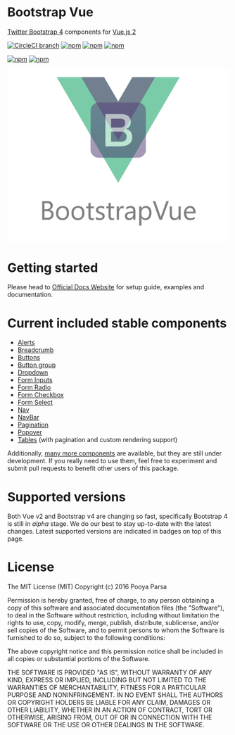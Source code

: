 # Bootstrap Vue
[Twitter Bootstrap 4](https://v4-alpha.getbootstrap.com/) components for [Vue.js 2](https://vuejs.org/)

[![CircleCI branch](https://img.shields.io/circleci/project/github/bootstrap-vue/bootstrap-vue/master.svg?style=flat-square)](https://circleci.com/projects/gh/bootstrap-vue)
[![npm](https://img.shields.io/npm/dt/bootstrap-vue.svg?style=flat-square)](https://www.npmjs.com/package/bootstrap-vue)
[![npm](https://img.shields.io/npm/v/bootstrap-vue.svg?style=flat-square)](https://www.npmjs.com/package/bootstrap-vue)
[![npm](https://img.shields.io/npm/l/bootstrap-vue.svg?style=flat-square)](https://www.npmjs.com/package/bootstrap-vue)

[![npm](https://img.shields.io/badge/bootstrap-4.0.0--alpha.6-800080.svg?style=flat-square)](https://www.npmjs.com/package/bootstrap-vue)
[![npm](https://img.shields.io/badge/vue.js-2.1.10-green.svg?style=flat-swuare)](https://www.npmjs.com/package/bootstrap-vue)

<p align="center"><img src="https://github.com/bootstrap-vue/bootstrap-vue/raw/master/banner.png"></p>

# Getting started
Please head to [Official Docs Website](https://bootstrap-vue.github.io) for setup guide, examples and documentation.

# Current included stable components

- [Alerts](https://bootstrap-vue.github.io/docs/components/alerts)
- [Breadcrumb](https://bootstrap-vue.github.io/docs/components/breadcrumb)
- [Buttons](https://bootstrap-vue.github.io/docs/components/buttons)
- [Button group](https://bootstrap-vue.github.io/docs/components/button-group)
- [Dropdown](https://bootstrap-vue.github.io/docs/components/dropdowns)
- [Form Inputs](https://bootstrap-vue.github.io/docs/components/form-inputs)
- [Form Radio](https://bootstrap-vue.github.io/docs/components/form-radio)
- [Form Checkbox](https://bootstrap-vue.github.io/docs/components/form-checkbox)
- [Form Select](https://bootstrap-vue.github.io/docs/components/form-select)
- [Nav](https://bootstrap-vue.github.io/docs/components/nav)
- [NavBar](https://bootstrap-vue.github.io/docs/components/navbar)
- [Pagination](https://bootstrap-vue.github.io/docs/components/pagination)
- [Popover](https://bootstrap-vue.github.io/docs/components/popover)
- [Tables](https://bootstrap-vue.github.io/docs/components/tables) (with pagination and custom rendering support)

Additionally, [many more components](https://github.com/bootstrap-vue/bootstrap-vue/tree/master/components) are available, but they are still under development. If you really need to use them, feel free to experiment and submit pull requests to benefit other users of this package.

# Supported versions
Both Vue v2 and Bootstrap v4 are changing so fast, specifically Bootstrap 4 is still in *alpha* stage. 
We do our best to stay up-to-date with the latest changes. Latest supported versions are indicated in badges on top of this page.
   
   
# License
The MIT License (MIT)
Copyright (c) 2016 Pooya Parsa

Permission is hereby granted, free of charge, to any person obtaining a copy
of this software and associated documentation files (the "Software"), to deal
in the Software without restriction, including without limitation the rights
to use, copy, modify, merge, publish, distribute, sublicense, and/or sell
copies of the Software, and to permit persons to whom the Software is
furnished to do so, subject to the following conditions:

The above copyright notice and this permission notice shall be included in all
copies or substantial portions of the Software.

THE SOFTWARE IS PROVIDED "AS IS", WITHOUT WARRANTY OF ANY KIND, EXPRESS OR
IMPLIED, INCLUDING BUT NOT LIMITED TO THE WARRANTIES OF MERCHANTABILITY,
FITNESS FOR A PARTICULAR PURPOSE AND NONINFRINGEMENT. IN NO EVENT SHALL THE
AUTHORS OR COPYRIGHT HOLDERS BE LIABLE FOR ANY CLAIM, DAMAGES OR OTHER
LIABILITY, WHETHER IN AN ACTION OF CONTRACT, TORT OR OTHERWISE, ARISING FROM,
OUT OF OR IN CONNECTION WITH THE SOFTWARE OR THE USE OR OTHER DEALINGS IN THE
SOFTWARE.
